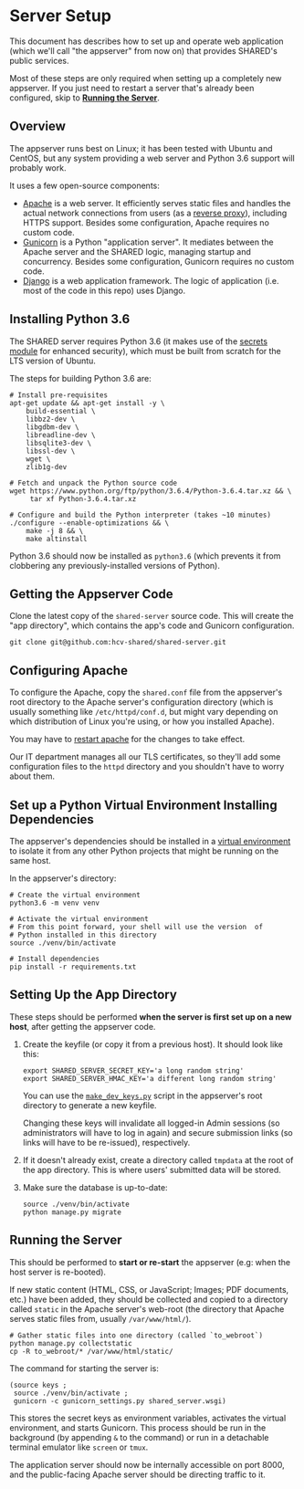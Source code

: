 # Server Setup

This document has describes how to set up and operate web application
(which we'll call "the appserver" from now on) that provides SHARED's
public services.

Most of these steps are only required when setting up a completely new
appserver. If you just need to restart a server that's already been
configured, skip to **[Running the Server](#running-the-server)**.


## Overview

The appserver runs best on Linux; it has been tested with Ubuntu and
CentOS, but any system providing a web server and Python 3.6 support
will probably work.

It uses a few open-source components:

- [Apache][apache] is a web server. It efficiently serves static files
  and handles the actual network connections from users (as
  a [reverse proxy][reverse-proxy]), including HTTPS support. Besides
  some configuration, Apache requires no custom code.
- [Gunicorn][gunicorn] is a Python "application server". It mediates
  between the Apache server and the SHARED logic, managing startup and
  concurrency. Besides some configuration, Gunicorn requires no custom
  code.
- [Django][django] is a web application framework. The logic of
  application (i.e. most of the code in this repo) uses Django.

[django]: https://www.djangoproject.com/
[gunicorn]: http://gunicorn.org/
[apache]: https://httpd.apache.org/
[reverse-proxy]: https://en.wikipedia.org/wiki/Reverse_proxy


## Installing Python 3.6

The SHARED server requires Python 3.6 (it makes use of
the [secrets module][secrets-mod] for enhanced security), which must
be built from scratch for the LTS version of Ubuntu.

[secrets-mod]: https://docs.python.org/3/library/secrets.html

The steps for building Python 3.6 are:

```shell
# Install pre-requisites
apt-get update && apt-get install -y \
    build-essential \
    libbz2-dev \
    libgdbm-dev \
    libreadline-dev \
    libsqlite3-dev \
    libssl-dev \
    wget \
    zlib1g-dev

# Fetch and unpack the Python source code
wget https://www.python.org/ftp/python/3.6.4/Python-3.6.4.tar.xz && \
     tar xf Python-3.6.4.tar.xz

# Configure and build the Python interpreter (takes ~10 minutes)
./configure --enable-optimizations && \
    make -j 8 && \
    make altinstall
```

Python 3.6 should now be installed as `python3.6` (which prevents it
from clobbering any previously-installed versions of Python).


## Getting the Appserver Code

Clone the latest copy of the `shared-server` source code. This will
create the "app directory", which contains the app's code and
Gunicorn configuration.

```
git clone git@github.com:hcv-shared/shared-server.git
```


## Configuring Apache

To configure the Apache, copy the `shared.conf` file from the
appserver's root directory to the Apache server's configuration
directory (which is usually something like `/etc/httpd/conf.d`, but
might vary depending on which distribution of Linux you're using, or
how you installed Apache).

You may have to [restart apache][so-restart-apache] for the
changes to take effect.

[so-restart-apache]: https://stackoverflow.com/questions/8270108/how-to-reload-apache-configuration-for-a-site-without-restarting-apache

Our IT department manages all our TLS certificates, so they'll add
some configuration files to the `httpd` directory and you shouldn't
have to worry about them.


## Set up a Python Virtual Environment Installing Dependencies

The appserver's dependencies should be installed in
a [virtual environment][virtualenv-doc] to isolate it from any other
Python projects that might be running on the same host.

[virtualenv-doc]: https://docs.python.org/3/tutorial/venv.html

In the appserver's directory:

```shell
# Create the virtual environment
python3.6 -m venv venv

# Activate the virtual environment
# From this point forward, your shell will use the version  of
# Python installed in this directory
source ./venv/bin/activate

# Install dependencies
pip install -r requirements.txt
```


## Setting Up the App Directory

These steps should be performed **when the server is first set up on a
new host**, after getting the appserver code.

1.  Create the keyfile (or copy it from a previous host). It should
    look like this:

    ```shell
    export SHARED_SERVER_SECRET_KEY='a long random string'
    export SHARED_SERVER_HMAC_KEY='a different long random string'
    ```

    You can use the [`make_dev_keys.py`](../make_dev_keys.py) script in
    the appserver's root directory to generate a new keyfile.

    Changing these keys will invalidate all logged-in Admin sessions
    (so administrators will have to log in again) and secure submission
    links (so links will have to be re-issued), respectively.

1.  If it doesn't already exist, create a directory called `tmpdata` at
    the root of the app directory. This is where users' submitted data
    will be stored.

1.  Make sure the database is up-to-date:

    ```shell
    source ./venv/bin/activate
    python manage.py migrate
    ```

<a name="running-the-server">

## Running the Server

This should be performed to **start or re-start** the appserver (e.g:
when the host server is re-booted).

If new static content (HTML, CSS, or JavaScript; Images; PDF
documents, etc.) have been added, they should be collected and copied
to a directory called `static` in the Apache server's web-root (the
directory that Apache serves static files from, usually
`/var/www/html/`).

```shell
# Gather static files into one directory (called `to_webroot`)
python manage.py collectstatic
cp -R to_webroot/* /var/www/html/static/
```

The command for starting the server is:

```shell
(source keys ;
 source ./venv/bin/activate ;
 gunicorn -c gunicorn_settings.py shared_server.wsgi)
```

This stores the secret keys as environment variables, activates the
virtual environment, and starts Gunicorn. This process should be run
in the background (by appending `&` to the command) or run in a
detachable terminal emulator like `screen` or `tmux`.

The application server should now be internally accessible on port
8000, and the public-facing Apache server should be directing traffic
to it.
